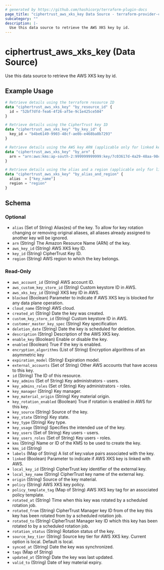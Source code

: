 ```yaml
---
# generated by https://github.com/hashicorp/terraform-plugin-docs
page_title: "ciphertrust_aws_xks_key Data Source - terraform-provider-ciphertrust"
subcategory: ""
description: |-
  Use this data source to retrieve the AWS XKS key by id.
---
```


# ciphertrust_aws_xks_key (Data Source)

Use this data source to retrieve the AWS XKS key by id.

## Example Usage

```terraform
# Retrieve details using the terraform resource ID
data "ciphertrust_aws_xks_key" "by_resource_id" {
  id = "52bf7dfd-fea6-4f26-af5e-9c1e425ce504"
}

# Retrieve details using the CipherTrust key ID
data "ciphertrust_aws_xks_key" "by_key_id" {
  key_id = "b4be6149-9903-48cf-ae0b-e468ba8b7293"
}

# Retrieve details using the AWS key ARN (applicable only for linked key)
data "ciphertrust_aws_xks_key" "by_arn" {
  arn = "arn:aws:kms:ap-south-2:999999999999:key/7c03617d-4a29-48aa-98cf-ea9c8bced197"
}

# Retrieve details using the alias and a region (applicable only for linked key)
data "ciphertrust_aws_xks_key" "by_alias_and_region" {
  alias  = ["key_name"]
  region = "region"
}
```

<!-- schema generated by tfplugindocs -->
## Schema

### Optional

- `alias` (Set of String) Alias(es) of the key. To allow for key rotation changing or removing original aliases, all aliases already assigned to another key will be ignored.
- `arn` (String) The Amazon Resource Name (ARN) of the key.
- `aws_key_id` (String) AWS XKS key ID.
- `key_id` (String) CipherTrust Key ID.
- `region` (String) AWS region to which the key belongs.

### Read-Only

- `aws_account_id` (String) AWS account ID.
- `aws_custom_key_store_id` (String) Custom keystore ID in AWS.
- `aws_xks_key_id` (String) XKS key ID in AWS.
- `blocked` (Boolean) Parameter to indicate if AWS XKS key is blocked for any data plane operation.
- `cloud_name` (String) AWS cloud.
- `created_at` (String) Date the key was created.
- `custom_key_store_id` (String) Custom keystore ID in AWS.
- `customer_master_key_spec` (String) Key specification
- `deletion_date` (String) Date the key is scheduled for deletion.
- `description` (String) Description of the AWS XKS key.
- `enable_key` (Boolean) Enable or disable the key.
- `enabled` (Boolean) True if the key is enabled.
- `encryption_algorithms` (List of String) Encryption algorithms of an asymmetric key
- `expiration_model` (String) Expiration model.
- `external_accounts` (Set of String) Other AWS accounts that have access to this key.
- `id` (String) The ID of this resource.
- `key_admins` (Set of String) Key administrators - users.
- `key_admins_roles` (Set of String) Key administrators - roles.
- `key_manager` (String) Key manager.
- `key_material_origin` (String) Key material origin.
- `key_rotation_enabled` (Boolean) True if rotation is enabled in AWS for this key.
- `key_source` (String) Source of the key.
- `key_state` (String) Key state.
- `key_type` (String) Key type.
- `key_usage` (String) Specifies the intended use of the key.
- `key_users` (Set of String) Key users - users.
- `key_users_roles` (Set of String) Key users - roles.
- `kms` (String) Name or ID of the KMS to be used to create the key.
- `kms_id` (String)
- `labels` (Map of String) A list of key:value pairs associated with the key.
- `linked` (Boolean) Parameter to indicate if AWS XKS key is linked with AWS.
- `local_key_id` (String) CipherTrust key identifier of the external key.
- `local_key_name` (String) CipherTrust key name of the external key.
- `origin` (String) Source of the key material.
- `policy` (String) AWS XKS key policy.
- `policy_template_tag` (Map of String) AWS XKS key tag for an associated policy template.
- `rotated_at` (String) Time when this key was rotated by a scheduled rotation job.
- `rotated_from` (String) CipherTrust Manager key ID from of the key this key has been rotated from by a scheduled rotation job.
- `rotated_to` (String) CipherTrust Manager key ID which this key has been rotated to by a scheduled rotation job.
- `rotation_status` (String) Rotation status of the key.
- `source_key_tier` (String) Source key tier for AWS XKS key. Current option is local. Default is local.
- `synced_at` (String) Date the key was synchronized.
- `tags` (Map of String)
- `updated_at` (String) Date the key was last updated.
- `valid_to` (String) Date of key material expiry.


